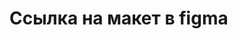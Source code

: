   <h1>Ссылка на макет в figma</h1>
  <a href="https://cheremisinovael2.github.io/bike-fest-web/>Тык сюда</a>
  <h2>https://www.figma.com/design/k43XDyaxiffeZHw2bYkD1x/Bike_fest_web?node-id=0-1&p=f&t=sikNZGnPT0X1Leqf-0</h2>

  <h3>Ссылка на сайт</h3>
  <h4>https://cheremisinovael2.github.io/bike-fest-web</h4>

